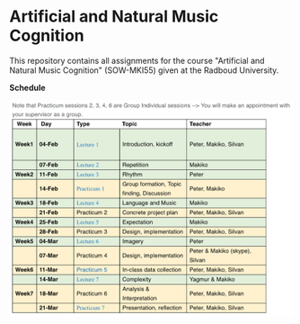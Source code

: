 # Artificial and Natural Music Cognition

This repository contains all assignments for the course "Artificial and Natural Music Cognition" (SOW-MKI55) given at the Radboud University.

**Schedule**

![Schedule](/resources/schedule.png)

